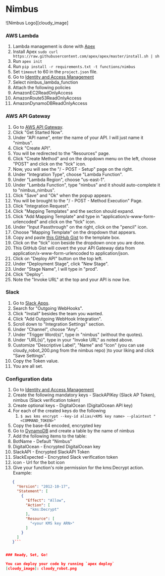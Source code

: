 # Nimbus
![Nimbus Logo][cloudy_image]

### AWS Lambda
1. Lambda management is done with [Apex](http://apex.run/)
1. Install Apex `sudo curl https://raw.githubusercontent.com/apex/apex/master/install.sh | sh`
1. Run `apex init`
1. Run `pip install -r requirements.txt -t functions/nimbus`
1. Set `timeout` to 60 in the `project.json` file.
1. Go to [Identity and Access Management](https://console.aws.amazon.com/iam/home?region=us-east-1#roles)
1. Select nimbus_lambda_function
1. Attach the following policies
  1. AmazonEC2ReadOnlyAccess
  1. AmazonRoute53ReadOnlyAccess
  1. AmazonDynamoDBReadOnlyAccess

### AWS API Gateway
1. Go to [AWS API Gateway](https://console.aws.amazon.com/apigateway/home?region=us-east-1#/apis).
1. Click "Get Started Now".
1. Under "API name", enter the name of your API. I will just name it "nimbus".
1. Click "Create API".
1. You will be redirected to the "Resources" page.
1. Click "Create Method" and on the dropdown menu on the left, choose "POST" and click on the "tick" icon.
1. Now, you will see the "/ - POST - Setup" page on the right.
1. Under "Integration Type", choose "Lambda Function".
1. Under "Lambda Region", choose "us-east-1".
1. Under "Lambda Function", type "nimbus" and it should auto-complete it to "nimbus_nimbus".
1. Click "Save" and "Ok" when the popup appears.
1. You will be brought to the "/ - POST - Method Execution" Page.
1. Click "Integration Request".
1. Click "Mapping Templates" and the section should expand.
1. Click "Add Mapping Template" and type in "application/x-www-form-urlencoded" and click on the "tick" icon.
1. Under "Input Passthrough" on the right, click on the "pencil" icon.
1. Choose "Mapping Template" on the dropdown that appears.
1. Copy and paste [this GitHub Gist](https://gist.githubusercontent.com/avivl/2b68205413fc88c11aa002835f974d50/raw/76ae883a770b541365910cbb48249d7b155c7455/aws-api-gateway-form-to-json) to the template box.
1. Click on the "tick" icon beside the dropdown once you are done.
1. This GitHub Gist will covert the your API Gateway data from application/x-www-form-urlencoded to application/json.
1. Click on "Deploy API" button on the top left.
1. Under "Deployment Stage", click "New Stage".
1. Under "Stage Name", I will type in "prod".
1. Click "Deploy".
1. Note the "Invoke URL" at the top and your API is now live.

### Slack
1. Go to [Slack Apps](https://slack.com/apps).
1. Search for "Outgoing WebHooks".
1. Click "Install" besides the team you wanted.
1. Click "Add Outgoing WebHook Integration".
1. Scroll down to "Integration Settings" section.
1. Under "Channel", choose "Any".
1. Under "Trigger Word(s)", type in "nimbus" (without the quotes).
1. Under "URL(s)", type in your "Invoke URL" as noted above.
1. Customize "Descriptive Label", "Name" and "Icon" (you can use cloudy_robot_200.png from the nimbus repo) )to your liking and click "Save Settings".
1. Copy the Token value.
1. You are all set.

### Configuration data
1. Go to [Identity and Access Management](https://console.aws.amazon.com/iam/home?region=us-east-1#encryptionKeys/us-east-1)
1. Create the following mandatory keys - SlackAPIKey (Slack AP Token),  nimbus (Slack verification token)
1. Create optional keys - DigitalOcean (DigitalOcean API key)
1. For each of the created keys do the following
    1. `$ aws kms encrypt --key-id alias/<KMS key name> --plaintext "<COMMAND_TOKEN>"`
1. Copy the base-64 encoded, encrypted key
1. Go to [DynamoDB](https://console.aws.amazon.com/dynamodb/home?region=us-east-1) and create a table by the name of nimbus
1. Add the following items to the table:
 1. BotName - Default "Nimbus"
 1. DigitalOcean - Encrypted DigitalOcean key
 1. SlackAPI - Encrypted SlackAPI Token
 1. SlackExpected - Encrypted Slack verification token
 1. icon - Url for the bot icon
1. Give your function's role permission for the kms:Decrypt action.
   Example:
  ```json   
     {
       "Version": "2012-10-17",
       "Statement": [
         {
           "Effect": "Allow",
           "Action": [
             "kms:Decrypt"
           ],
           "Resource": [
             "<your KMS key ARN>"
           ]
         }
       ]
     }```


### Ready, Set, Go!

You can deploy your code by running `apex deploy`
[cloudy_image]: cloudy_robot.png
